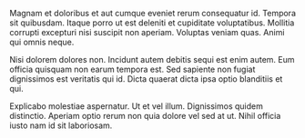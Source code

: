 Magnam et doloribus et aut cumque eveniet rerum consequatur id. Tempora sit quibusdam. Itaque porro ut est deleniti et cupiditate voluptatibus. Mollitia corrupti excepturi nisi suscipit non aperiam. Voluptas veniam quas. Animi qui omnis neque.
 Nisi dolorem dolores non. Incidunt autem debitis sequi est enim autem. Eum officia quisquam non earum tempora est. Sed sapiente non fugiat dignissimos est veritatis qui id. Dicta quaerat dicta ipsa optio blanditiis et qui.
 Explicabo molestiae aspernatur. Ut et vel illum. Dignissimos quidem distinctio. Aperiam optio rerum non quia dolore vel sed at ut. Nihil officia iusto nam id sit laboriosam.